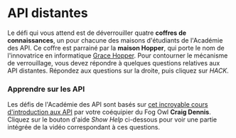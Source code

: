 # API distantes

Le défi qui vous attend est de déverrouiller quatre **coffres de connaissances**, un pour chacune des maisons d'étudiants de l'Académie des API. Ce coffre est parrainé par la **maison Hopper**, qui porte le nom de l'innovatrice en informatique [Grace Hopper](https://fr.wikipedia.org/wiki/Grace_Hopper). Pour contourner le mécanisme de verrouillage, vous devez répondre à quelques questions relatives aux API distantes. Répondez aux questions sur la droite, puis cliquez sur *HACK*.

### Apprendre sur les API

Les défis de l'Académie des API sont basés sur [cet incroyable cours d'introduction aux API](https://www.youtube.com/watch?v=GZvSYJDk-us) par votre coéquipier du Fog Owl **Craig Dennis**. Cliquez sur le bouton d'aide *Show Help* ci-dessous pour voir une partie intégrée de la vidéo correspondant à ces questions.
